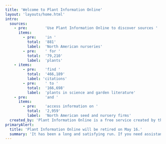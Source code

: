 ```yaml
---
title: 'Welcome to Plant Information Online'
layout: 'layouts/home.html'
intro:
  sources:
    - pre:        'Use Plant Information Online to discover sources '
      items:
        - pre:    'in '
          total:  '881'
          label:  'North American nurseries'
        - pre:    ' for '
          total:  '79,210'
          label:  'plants'
    - items:
        - pre:    'find '
          total:  '466,189'
          label: 'citations'
        - pre:    ' to '
          total:  '166,698'
          label:  'plants in science and garden literature'
    - pre:        'and '
      items:
        - pre:    'access information on '
          total:  '2,959'
          label:  'North American seed and nursery firms'
  created_by: 'Plant Information Online is a free service created by the University of Minnesota Libraries.'
primaryAlert:
  title: 'Plant Information Online will be retired on May 16.'
  summary: 'It has been a long and satisfying run. If you need assistance finding a source or citation for a particular plant, please contact The University of Minnesota Andersen Horticultural Library by email at: HortLib@umn.edu or by phone at: 612-301-1239.'
---
```

